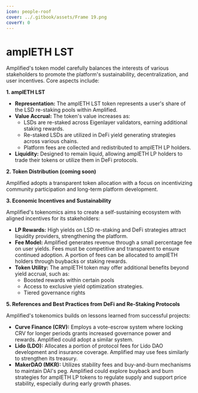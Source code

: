 ```yaml
---
icon: people-roof
cover: ../.gitbook/assets/Frame 19.png
coverY: 0
---
```


# amplETH LST

Amplified's token model carefully balances the interests of various stakeholders to promote the platform's sustainability, decentralization, and user incentives. Core aspects include:

**1. amplETH LST**&#x20;

* **Representation:** The amplETH LST token represents a user's share of the LSD re-staking pools within Amplified.
* **Value Accrual:** The token's value increases as:
  * LSDs are re-staked across Eigenlayer validators, earning additional staking rewards.
  * Re-staked LSDs are utilized in DeFi yield generating strategies across various chains.
  * Platform fees are collected and redistributed to amplETH LP holders.
* **Liquidity:** Designed to remain liquid, allowing amplETH LP holders to trade their tokens or utilize them in DeFi protocols.

**2. Token Distribution (coming soon)**

Amplified adopts a transparent token allocation with a focus on incentivizing community participation and long-term platform development.&#x20;

**3. Economic Incentives and Sustainability**

Amplified's tokenomics aims to create a self-sustaining ecosystem with aligned incentives for its stakeholders:

* **LP Rewards:** High yields on LSD re-staking and DeFi strategies attract liquidity providers, strengthening the platform.
* **Fee Model:** Amplified generates revenue through a small percentage fee on user yields. Fees must be competitive and transparent to ensure continued adoption. A portion of fees can be allocated to amplETH holders through buybacks or staking rewards.
* **Token Utility:** The amplETH token may offer additional benefits beyond yield accrual, such as:
  * Boosted rewards within certain pools
  * Access to exclusive yield optimization strategies.
  * Tiered governance rights

**5. References and Best Practices from DeFi and Re-Staking Protocols**

Amplified's tokenomics builds on lessons learned from successful projects:

* **Curve Finance (CRV):** Employs a vote-escrow system where locking CRV for longer periods grants increased governance power and rewards. Amplified could adopt a similar system.
* **Lido (LDO):** Allocates a portion of protocol fees for Lido DAO development and insurance coverage. Amplified may use fees similarly to strengthen its treasury.
* **MakerDAO (MKR):** Utilizes stability fees and buy-and-burn mechanisms to maintain DAI's peg. Amplified could explore buyback and burn strategies for amplETH LP tokens to regulate supply and support price stability, especially during early growth phases.
